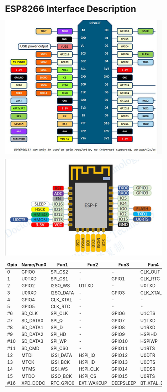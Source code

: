 # ESP8266 Interface Description



![](Board.png)



![](Pin.png)



| Gpio | Name/Fun0 | Fun1      | Fun2       | Fun3      | Fun4       |
| ---- | --------- | --------- | ---------- | --------- | ---------- |
| 0    | GPIO0     | SPI_CS2   | -          | -         | CLK_OUT    |
| 1    | U0TXD     | SPI_CS1   | -          | GPIO1     | CLK_RTC    |
| 2    | GPIO2     | I2SO_WS   | U1TXD      | -         | U0TXD      |
| 3    | U0RXD     | I2SO_DATA | -          | GPIO3     | CLK_XTAL   |
| 4    | GPIO4     | CLK_XTAL  | -          | -         | -          |
| 5    | GPIO5     | CLK_RTC   | -          | -         | -          |
| #6   | SD_CLK    | SPI_CLK   | -          | GPIO6     | U1CTS      |
| #7   | SD_DATA0  | SPI_Q     | -          | GPIO7     | U1TXD      |
| #8   | SD_DATA1  | SPI_D     | -          | GPIO8     | U1RXD      |
| #9   | SD_DATA2  | SPI_HD    | -          | GPIO9     | HSPIHD     |
| #10  | SD_DATA3  | SPI_WP    | -          | GPIO10    | HSPIWP     |
| #11  | SD_CMD    | SPI_CS0   | -          | GPIO11    | U1RTS      |
| 12   | MTDI      | I2SI_DATA | HSPI_IQ    | GPIO12    | U0DTR      |
| 13   | MTCK      | I2SI_BCK  | HSPI_ID    | GPIO13    | U0CTS      |
| 14   | MTMS      | I2SI_WS   | HSPI_CLK   | GPIO14    | U0DSR      |
| 15   | MTDO      | I2SO_BCK  | HSPI_CS    | GPIO15    | U0RTS      |
| #16  | XPD_DCDC  | RTC_GPIO0 | EXT_WAKEUP | DEEPSLEEP | BT_XTAL_EN |

